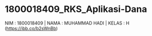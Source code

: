 # 1800018409_RKS_Aplikasi-Dana
NIM : 1800018409 | NAMA : MUHAMMAD HADI | KELAS : H
(https://ibb.co/b2sWnBb)
